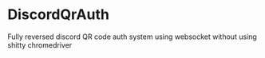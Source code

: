 # DiscordQrAuth
Fully reversed discord QR code auth system using websocket without using shitty chromedriver
